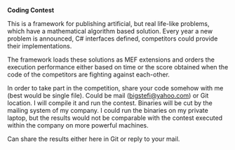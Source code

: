 **Coding Contest**

This is a framework for publishing artificial, but real life-like problems, which have a mathematical algorithm based solution. Every year a new problem is announced, C# interfaces defined, competitors could provide their implementations. 

The framework loads these solutions as MEF extensions and orders the execution performance either based on time or the score obtained when the code of the competitors are fighting against each-other. 

In order to take part in the competition, share your code somehow with me (best would be single file). Could be mail (bigstefi@yahoo.com) or Git location. I will compile it and run the contest. Binaries will be cut by the mailing system of my company. 
I could run the binaries on my private laptop, but the results would not be comparable with the contest executed within the company on more powerful machines.

Can share the results either here in Git or reply to your mail.
